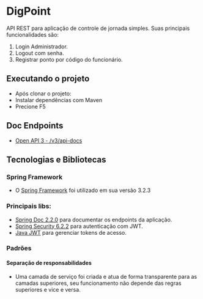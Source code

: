 # DigPoint

API REST para aplicação de controle de jornada simples. Suas principais funcionalidades são:

1. Login Administrador.
2. Logout com senha.
3. Registrar ponto por código do funcionário.

## Executando o projeto

- Após clonar o projeto:
- Instalar dependências com Maven
- Precione F5

## Doc Endpoints

- [Open API 3 - /v3/api-docs](http://localhost:8080/v3/api-docs)

## Tecnologias e Bibliotecas

### Spring Framework

- O [Spring Framework](https://spring.io/) foi utilizado em sua versão 3.2.3

### Principais libs:

- [Spring Doc 2.2.0](https://springdoc.org/) para documentar os endpoints da aplicação.
- [Spring Security 6.2.2](https://spring.io/projects/spring-security) para autenticação com JWT.
- [Java JWT](https://jwt.io/) para gerenciar tokens de acesso.

### Padrões

#### Separação de responsabilidades

- Uma camada de serviço foi criada e atua de forma transparente para as camadas superiores, seu funcionamento não depende das regras superiores e vice e versa.

